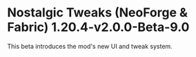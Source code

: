# Nostalgic Tweaks (NeoForge & Fabric) 1.20.4-v2.0.0-Beta-9.0
This beta introduces the mod's new UI and tweak system.